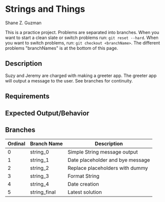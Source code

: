 # Strings and Things
Shane Z. Guzman

This is a practice project. Problems are separated into branches. When you want to start a clean slate or switch problems run: `git reset --hard`. When you want to switch problems, run: `git checkout <branchName>`. The different problems "branchNames" is at the bottom of this page.

## Description

Suzy and Jeremy are charged with making a greeter app. The greeter app will output a message to the user. See branches for continuity.

## Requirements



## Expected Output/Behavior



## Branches

| Ordinal | Branch Name  | Description                      |
|---------|--------------|----------------------------------|
| 0       | string_0     | Simple String message output     |
| 1       | string_1     | Date placeholder and bye message |
| 2       | string_2     | Replace placeholders with dummy  |
| 3       | string_3     | Format String                    |
| 4       | string_4     | Date creation                    |
| 5       | string_final | Latest solution                  |